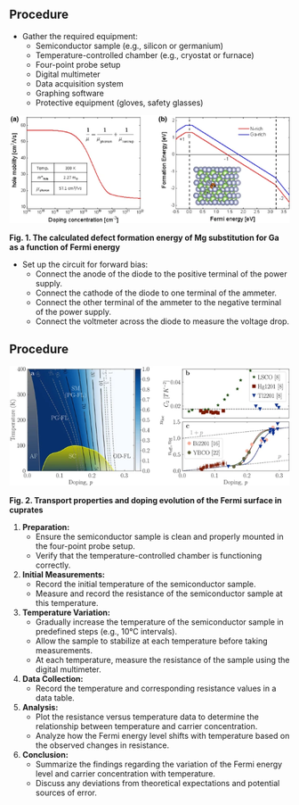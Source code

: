 ## Procedure

*   Gather the required equipment:
    *   Semiconductor sample (e.g., silicon or germanium)
    *   Temperature-controlled chamber (e.g., cryostat or furnace)
    *   Four-point probe setup
    *   Digital multimeter
    *   Data acquisition system
    *   Graphing software
    *   Protective equipment (gloves, safety glasses)
<img src="images/FRB.png"  />
 
  
**Fig. 1. The calculated defect formation energy of Mg substitution for Ga as a function of Fermi energy**

  

*   Set up the circuit for forward bias:
    *   Connect the anode of the diode to the positive terminal of the power supply.
    *   Connect the cathode of the diode to one terminal of the ammeter.
    *   Connect the other terminal of the ammeter to the negative terminal of the power supply.
    *   Connect the voltmeter across the diode to measure the voltage drop.

Procedure
---------
<img src="images/FRB2.png"  />

  
**Fig. 2. Transport properties and doping evolution of the Fermi surface in cuprates**

  

1.  **Preparation:**
    *   Ensure the semiconductor sample is clean and properly mounted in the four-point probe setup.
    *   Verify that the temperature-controlled chamber is functioning correctly.
2.  **Initial Measurements:**
    *   Record the initial temperature of the semiconductor sample.
    *   Measure and record the resistance of the semiconductor sample at this temperature.
3.  **Temperature Variation:**
    *   Gradually increase the temperature of the semiconductor sample in predefined steps (e.g., 10°C intervals).
    *   Allow the sample to stabilize at each temperature before taking measurements.
    *   At each temperature, measure the resistance of the sample using the digital multimeter.
4.  **Data Collection:**
    *   Record the temperature and corresponding resistance values in a data table.
5.  **Analysis:**
    *   Plot the resistance versus temperature data to determine the relationship between temperature and carrier concentration.
    *   Analyze how the Fermi energy level shifts with temperature based on the observed changes in resistance.
6.  **Conclusion:**
    *   Summarize the findings regarding the variation of the Fermi energy level and carrier concentration with temperature.
    *   Discuss any deviations from theoretical expectations and potential sources of error.
